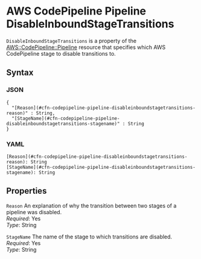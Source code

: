 # AWS CodePipeline Pipeline DisableInboundStageTransitions<a name="aws-properties-codepipeline-pipeline-disableinboundstagetransitions"></a>

`DisableInboundStageTransitions` is a property of the [AWS::CodePipeline::Pipeline](aws-resource-codepipeline-pipeline.md) resource that specifies which AWS CodePipeline stage to disable transitions to\.

## Syntax<a name="w3ab2c21c14d456b5"></a>

### JSON<a name="aws-properties-codepipeline-pipeline-disableinboundstagetransitions-syntax.json"></a>

```
{
  "[Reason](#cfn-codepipeline-pipeline-disableinboundstagetransitions-reason)" : String,
  "[StageName](#cfn-codepipeline-pipeline-disableinboundstagetransitions-stagename)" : String
}
```

### YAML<a name="aws-properties-codepipeline-pipeline-disableinboundstagetransitions-syntax.yaml"></a>

```
[Reason](#cfn-codepipeline-pipeline-disableinboundstagetransitions-reason): String
[StageName](#cfn-codepipeline-pipeline-disableinboundstagetransitions-stagename): String
```

## Properties<a name="w3ab2c21c14d456b7"></a>

`Reason`  <a name="cfn-codepipeline-pipeline-disableinboundstagetransitions-reason"></a>
An explanation of why the transition between two stages of a pipeline was disabled\.  
*Required*: Yes  
*Type*: String

`StageName`  <a name="cfn-codepipeline-pipeline-disableinboundstagetransitions-stagename"></a>
The name of the stage to which transitions are disabled\.  
*Required*: Yes  
*Type*: String